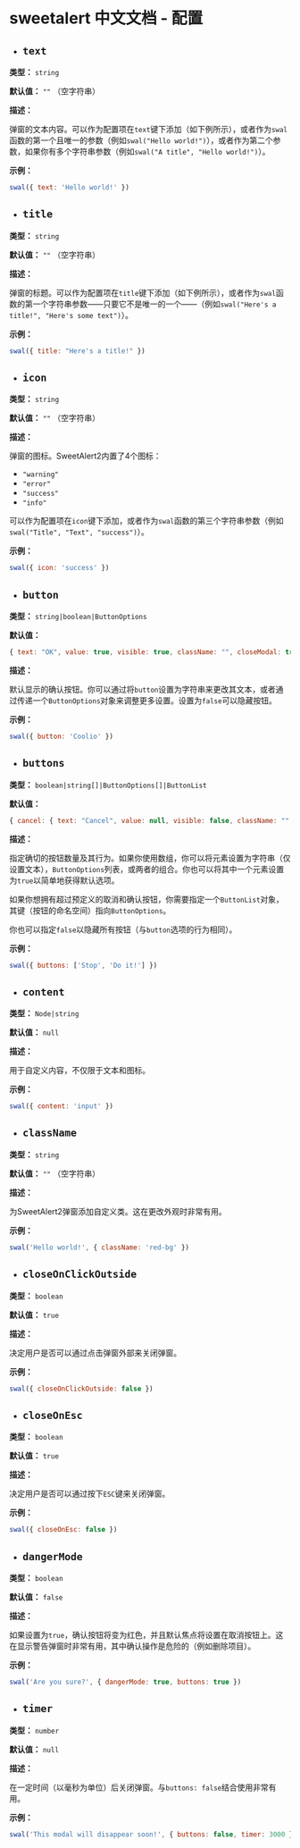 # sweetalert 中文文档 - 配置

- ## `text`

**类型：** `string`

**默认值：** `""` （空字符串）

**描述：**

弹窗的文本内容。可以作为配置项在`text`键下添加（如下例所示），或者作为`swal`函数的第一个且唯一的参数（例如`swal("Hello world!")`），或者作为第二个参数，如果你有多个字符串参数（例如`swal("A title", "Hello world!")`）。

**示例：**

```javascript
swal({ text: 'Hello world!' })
```

- ## `title`

**类型：** `string`

**默认值：** `""` （空字符串）

**描述：**

弹窗的标题。可以作为配置项在`title`键下添加（如下例所示），或者作为`swal`函数的第一个字符串参数——只要它不是唯一的一个——（例如`swal("Here's a title!", "Here's some text")`）。

**示例：**

```javascript
swal({ title: "Here's a title!" })
```

- ## `icon`

**类型：** `string`

**默认值：** `""` （空字符串）

**描述：**

弹窗的图标。SweetAlert2内置了4个图标：

- `"warning"`
- `"error"`
- `"success"`
- `"info"`

可以作为配置项在`icon`键下添加，或者作为`swal`函数的第三个字符串参数（例如`swal("Title", "Text", "success")`）。

**示例：**

```javascript
swal({ icon: 'success' })
```

- ## `button`

**类型：** `string|boolean|ButtonOptions`

**默认值：**

```javascript
{ text: "OK", value: true, visible: true, className: "", closeModal: true }
```

**描述：**

默认显示的确认按钮。你可以通过将`button`设置为字符串来更改其文本，或者通过传递一个`ButtonOptions`对象来调整更多设置。设置为`false`可以隐藏按钮。

**示例：**

```javascript
swal({ button: 'Coolio' })
```

- ## `buttons`

**类型：** `boolean|string[]|ButtonOptions[]|ButtonList`

**默认值：**

```javascript
{ cancel: { text: "Cancel", value: null, visible: false, className: "", closeModal: true }, confirm: { text: "OK", value: true, visible: true, className: "", closeModal: true }}
```

**描述：**

指定确切的按钮数量及其行为。如果你使用数组，你可以将元素设置为字符串（仅设置文本），`ButtonOptions`列表，或两者的组合。你也可以将其中一个元素设置为`true`以简单地获得默认选项。

如果你想拥有超过预定义的取消和确认按钮，你需要指定一个`ButtonList`对象，其键（按钮的命名空间）指向`ButtonOptions`。

你也可以指定`false`以隐藏所有按钮（与`button`选项的行为相同）。

**示例：**

```javascript
swal({ buttons: ['Stop', 'Do it!'] })
```

- ## `content`

**类型：** `Node|string`

**默认值：** `null`

**描述：**

用于自定义内容，不仅限于文本和图标。

**示例：**

```javascript
swal({ content: 'input' })
```

- ## `className`

**类型：** `string`

**默认值：** `""` （空字符串）

**描述：**

为SweetAlert2弹窗添加自定义类。这在更改外观时非常有用。

**示例：**

```javascript
swal('Hello world!', { className: 'red-bg' })
```

- ## `closeOnClickOutside`

**类型：** `boolean`

**默认值：** `true`

**描述：**

决定用户是否可以通过点击弹窗外部来关闭弹窗。

**示例：**

```javascript
swal({ closeOnClickOutside: false })
```

- ## `closeOnEsc`

**类型：** `boolean`

**默认值：** `true`

**描述：**

决定用户是否可以通过按下`ESC`键来关闭弹窗。

**示例：**

```javascript
swal({ closeOnEsc: false })
```

- ## `dangerMode`

**类型：** `boolean`

**默认值：** `false`

**描述：**

如果设置为`true`，确认按钮将变为红色，并且默认焦点将设置在取消按钮上。这在显示警告弹窗时非常有用，其中确认操作是危险的（例如删除项目）。

**示例：**

```javascript
swal('Are you sure?', { dangerMode: true, buttons: true })
```

- ## `timer`

**类型：** `number`

**默认值：** `null`

**描述：**

在一定时间（以毫秒为单位）后关闭弹窗。与`buttons: false`结合使用非常有用。

**示例：**

```javascript
swal('This modal will disappear soon!', { buttons: false, timer: 3000 })
```
